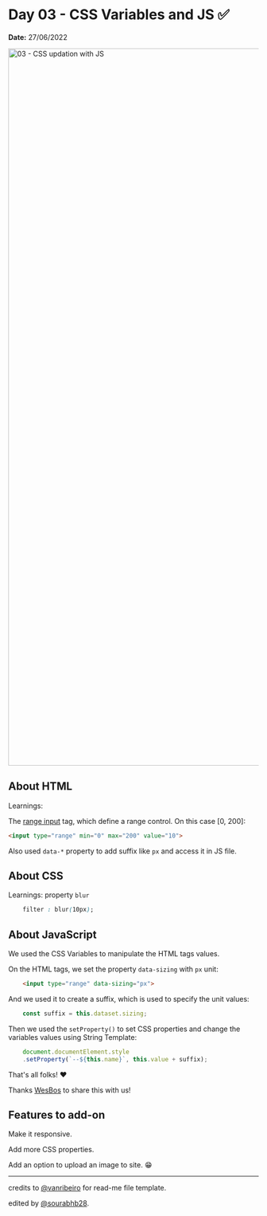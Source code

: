 # Day 03 - CSS Variables and JS ✅

**Date:** 27/06/2022

<img width="1440" alt="03 - CSS updation with JS" src="https://user-images.githubusercontent.com/93050571/175922389-8b4d9cec-55f0-4f20-b3bd-18b3b30a18da.png">

## About HTML

Learnings:

The [range input](https://www.w3schools.com/tags/att_input_type_range.asp) tag, which define a range control. On this case [0, 200]:

```html
<input type="range" min="0" max="200" value="10">
```
Also used `data-*` property to add suffix like `px` and access it in JS file.

## About CSS

Learnings: property `blur`

```css
    filter : blur(10px);
```

## About JavaScript

We used the CSS Variables to manipulate the HTML tags values. 

On the HTML tags, we set the property `data-sizing` with `px` unit:

```html
    <input type="range" data-sizing="px">
```

And we used it to create a suffix, which is used to specify the unit values:

```javascript
    const suffix = this.dataset.sizing;
```

Then we used the `setProperty()` to set CSS properties and change the variables values using String Template:

```javascript
    document.documentElement.style
    .setProperty(`--${this.name}`, this.value + suffix);
```

That's all folks! ❤️

Thanks [WesBos](https://github.com/wesbos) to share this with us! 

## Features to add-on

Make it responsive. 

Add more CSS properties.

Add an option to upload an image to site. 😁

---
credits to [@vanribeiro](https://github.com/vanribeiro) for read-me file template.

edited by [@sourabhb28](https://github.com/sourabhb28).
